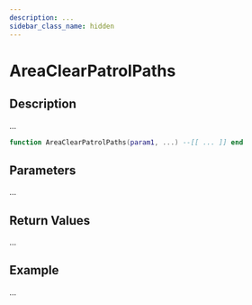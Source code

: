 ```yaml
---
description: ...
sidebar_class_name: hidden
---
```


# AreaClearPatrolPaths

## Description

...

```lua
function AreaClearPatrolPaths(param1, ...) --[[ ... ]] end
```

## Parameters

...

## Return Values

...

## Example

...

